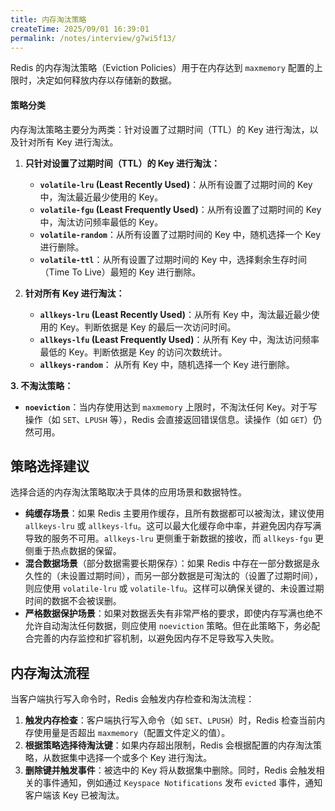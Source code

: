 ```yaml
---
title: 内存淘汰策略
createTime: 2025/09/01 16:39:01
permalink: /notes/interview/g7wi5f13/
---
```

Redis 的内存淘汰策略（Eviction Policies）用于在内存达到 `maxmemory` 配置的上限时，决定如何释放内存以存储新的数据。

#### 策略分类

内存淘汰策略主要分为两类：针对设置了过期时间（TTL）的 Key 进行淘汰，以及针对所有 Key 进行淘汰。

1. **只针对设置了过期时间（TTL）的 Key 进行淘汰：**
	*   **`volatile-lru` (Least Recently Used)**：从所有设置了过期时间的 Key 中，淘汰最近最少使用的 Key。
	*   **`volatile-fgu` (Least Frequently Used)**：从所有设置了过期时间的 Key 中，淘汰访问频率最低的 Key。
	*   **`volatile-random`**：从所有设置了过期时间的 Key 中，随机选择一个 Key 进行删除。
	*   **`volatile-ttl`**：从所有设置了过期时间的 Key 中，选择剩余生存时间（Time To Live）最短的 Key 进行删除。

2. **针对所有 Key 进行淘汰：**
	*   **`allkeys-lru` (Least Recently Used)**：从所有 Key 中，淘汰最近最少使用的 Key。判断依据是 Key 的最后一次访问时间。
	*   **`allkeys-lfu` (Least Frequently Used)**：从所有 Key 中，淘汰访问频率最低的 Key。判断依据是 Key 的访问次数统计。
	*   **`allkeys-random`**：
	    从所有 Key 中，随机选择一个 Key 进行删除。

**3. 不淘汰策略：**
*   **`noeviction`**：当内存使用达到 `maxmemory` 上限时，不淘汰任何 Key。对于写操作（如 `SET`、`LPUSH` 等），Redis 会直接返回错误信息。读操作（如 `GET`）仍然可用。

## 策略选择建议

选择合适的内存淘汰策略取决于具体的应用场景和数据特性。

*   **纯缓存场景**：如果 Redis 主要用作缓存，且所有数据都可以被淘汰，建议使用 `allkeys-lru` 或 `allkeys-lfu`。这可以最大化缓存命中率，并避免因内存写满导致的服务不可用。`allkeys-lru` 更侧重于新数据的接收，而 `allkeys-fgu` 更侧重于热点数据的保留。
*   **混合数据场景**（部分数据需要长期保存）：如果 Redis 中存在一部分数据是永久性的（未设置过期时间），而另一部分数据是可淘汰的（设置了过期时间），则应使用 `volatile-lru` 或 `volatile-lfu`。这样可以确保关键的、未设置过期时间的数据不会被误删。
*   **严格数据保护场景**：如果对数据丢失有非常严格的要求，即使内存写满也绝不允许自动淘汰任何数据，则应使用 `noeviction` 策略。但在此策略下，务必配合完善的内存监控和扩容机制，以避免因内存不足导致写入失败。

## 内存淘汰流程

当客户端执行写入命令时，Redis 会触发内存检查和淘汰流程：

1. **触发内存检查**：客户端执行写入命令（如 `SET`、`LPUSH`）时，Redis 检查当前内存使用量是否超出 `maxmemory`（配置文件定义的值）。
2.  **根据策略选择待淘汰键**：如果内存超出限制，Redis 会根据配置的内存淘汰策略，从数据集中选择一个或多个 Key 进行淘汰。
3.  **删除键并触发事件**：被选中的 Key 将从数据集中删除。同时，Redis 会触发相关的事件通知，例如通过 `Keyspace Notifications` 发布 `evicted` 事件，通知客户端该 Key 已被淘汰。